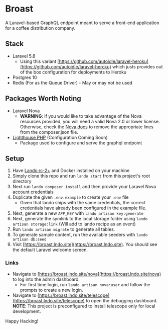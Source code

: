 # Broast

A Laravel-based GraphQL endpoint meant to serve a front-end application for a coffee distribution company.

## Stack
* Laravel 5.8
  * Using this variant [https://github.com/autoidle/laravel-heroku](https://github.com/autoidle/laravel-heroku) which justs provides out of the box configuration for deployments to Heroku
* Postgres 10
* Redis (For as the Queue Driver) - May or may not be used

## Packages Worth Noting
* Laravel Nova
  * __WARNING__: If you would like to take advantage of the Nova resources provided, you will need a valid Nova 2.0 or lower license. Otherwise, check the [Nova docs](https://nova.laravel.com/docs/2.0/installation.html#installing-nova-via-composer) to remove the appropriate lines from the composer.json file.
* [Lighthouse PHP](https://lighthouse-php.com/) (Configuration Coming Soon)
  * Package used to configure and serve the graphql endpoint

## Setup
1. Have [Lando rc-2+](https://docs.devwithlando.io/installation/system-requirements.html) and Docker installed on your machine
2. Simply clone this repo and run `lando start` from this project's root directory
3. Next run `lando composer install` and then provide your Laravel Nova account credentials
4. Duplicate the given `.env.example` to create your `.env` file
    * Given that lando ships with the same credentials, the correct credentials have already been configured in the example file.
5. Next, generate a new `APP_KEY` with `lando artisan key:generate`
6. Next, generate the symlink to the local storage folder using `lando artisan storage:link` (Will add to lando recipe as an event)
7. Run `lando artisan migrate` to generate all tables.
8. To generate sample content, run the available seeders with `lando artisan db:seed`
5. Visit [https://broast.lndo.site](https://broast.lndo.site). You should see the default Laravel welcome screen.

### Links
* Navigate to [https://broast.lndo.site/nova](https://broast.lndo.site/nova) to log into the admin dashboard.
    * For first time login, run `lando artisan nova:user` and follow the prompts to create a new login.
* Navigate to [https://broast.lndo.site/telescope](https://broast.lndo.site/telescope) to open the debugging dashboard. __NOTE__: This project is preconfigured to install telescope only for local development.

Happy Hacking!
